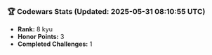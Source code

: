 ### 🏆 Codewars Stats (Updated: 2025-05-31 08:10:55 UTC)

- **Rank:** 8 kyu
- **Honor Points:** 3
- **Completed Challenges:** 1

